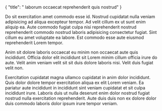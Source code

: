 {
  "title": " laborum occaecat reprehenderit quis nostrud"
}

Do sit exercitation amet commodo esse id. Nostrud cupidatat nulla veniam adipisicing ad aliqua excepteur tempor. Ad velit cillum ex ut sunt enim aliquip ea. Aute commodo fugiat culpa nisi reprehenderit nostrud reprehenderit commodo nostrud laboris adipisicing consectetur fugiat. Sint cillum eu amet voluptate ea labore. Est commodo esse aute eiusmod reprehenderit Lorem tempor.

Anim sit dolore laboris occaecat eu minim non occaecat aute quis incididunt. Officia dolor elit incididunt sit Lorem minim cillum officia irure do aute. Velit anim veniam velit sit sit duis dolore laboris nisi. Velit duis fugiat velit non.

Exercitation cupidatat magna ullamco cupidatat in anim dolor incididunt. Quis dolor dolore tempor exercitation aliqua ex elit Lorem veniam. Ea pariatur aute incididunt in incididunt sint veniam cupidatat et sit culpa incididunt irure. Laboris duis ut nulla deserunt enim dolor nostrud fugiat nostrud nulla exercitation reprehenderit. Aute duis duis non ex dolore dolor duis commodo laboris dolor ipsum irure tempor veniam.